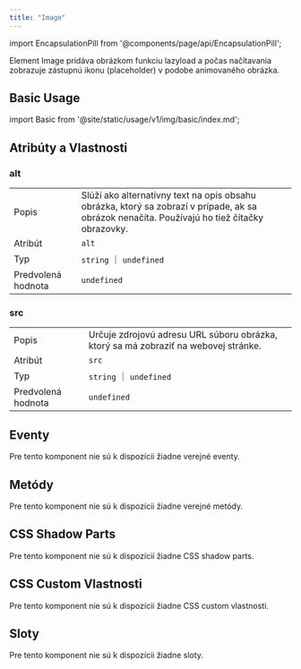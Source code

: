 ```yaml
---
title: "Image"
---
```


<head>
  <title>Image Element pre lazy loading obrázkov</title>
  <meta name="description" content="Element Image pridáva obrázkom funkciu lazyload a počas načítavania zobrazuje zástupnú ikonu (placeholder) v podobe animovaného obrázka." />
</head>

import EncapsulationPill from '@components/page/api/EncapsulationPill';

<EncapsulationPill type="shadow" />

Element Image pridáva obrázkom funkciu lazyload a počas načítavania zobrazuje zástupnú ikonu (placeholder) v podobe animovaného obrázka.

## Basic Usage

import Basic from '@site/static/usage/v1/img/basic/index.md';

<div class="large">

<Basic />

</div>

## Atribúty a Vlastnosti

### alt

|  |  |
| --- | --- |
| Popis | Slúži ako alternatívny text na opis obsahu obrázka, ktorý sa zobrazí v prípade, ak sa obrázok nenačíta. Používajú ho tiež čítačky obrazovky. |
| Atribút | `alt` |
| Typ | `string` ｜ `undefined` |
| Predvolená hodnota | `undefined` |

### src

|  |  |
| --- | --- |
| Popis | Určuje zdrojovú adresu URL súboru obrázka, ktorý sa má zobraziť na webovej stránke. |
| Atribút | `src` |
| Typ | `string` ｜ `undefined` |
| Predvolená hodnota | `undefined` |

## Eventy

Pre tento komponent nie sú k dispozícii žiadne verejné eventy.

## Metódy

Pre tento komponent nie sú k dispozícii žiadne verejné metódy.

## CSS Shadow Parts

Pre tento komponent nie sú k dispozícií žiadne CSS shadow parts.

## CSS Custom Vlastnosti

Pre tento komponent nie sú k dispozícii žiadne CSS custom vlastnosti.

## Sloty

Pre tento komponent nie sú k dispozícii žiadne sloty.